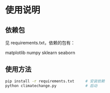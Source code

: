 # 使用说明

## 依赖包

见 requirements.txt，依赖的包有：

matplotlib
numpy
sklearn
seaborn

## 使用方法

```bash
pip install -r requirements.txt		# 安装依赖
python climatechange.py				# 启动
```

